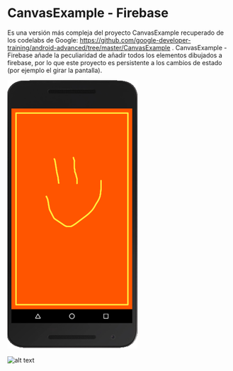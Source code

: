 CanvasExample - Firebase
=============================

Es una versión más compleja del proyecto CanvasExample recuperado de los codelabs de Google:
https://github.com/google-developer-training/android-advanced/tree/master/CanvasExample
. CanvasExample - Firebase añade la peculiaridad de añadir todos los elementos dibujados a firebase,
por lo que este proyecto es persistente a los cambios de estado (por ejemplo el girar la pantalla).

![lala](https://github.com/Draira/Android-Examples/blob/master/Canvas-Projects/CanvasExample%20-%20Firebase/images/Captura1.PNG?raw=true)

![alt text](http://url/to/img.png)



